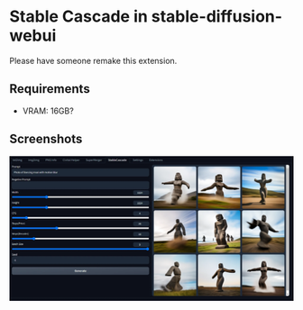 # Stable Cascade in stable-diffusion-webui

Please have someone remake this extension.

## Requirements

* VRAM: 16GB?

## Screenshots

![](images/ss1.webp)
